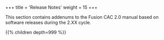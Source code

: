 +++
title = 'Release Notes'
weight = 15
+++

This section contains addenums to the Fusion CAC 2.0 manual based on software releases during the 2.XX cycle.

{{% children depth=999 %}}
